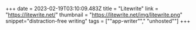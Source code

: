 +++
date = 2023-02-19T03:10:09.483Z
title = "Litewrite"
link = "https://litewrite.net/"
thumbnail = "https://litewrite.net/img/litewrite.png"
snippet="distraction-free writing"
tags = [""app-writer""," "unhosted""]
+++
 
